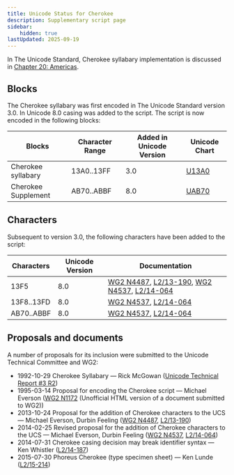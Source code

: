 ```yaml
---
title: Unicode Status for Cherokee
description: Supplementary script page
sidebar:
    hidden: true
lastUpdated: 2025-09-19
---
```


In The Unicode Standard, Cherokee syllabary implementation is discussed in [Chapter 20: Americas](https://www.unicode.org/versions/latest/core-spec/chapter-20/#G26612).

## Blocks

The Cherokee syllabary was first encoded in The Unicode Standard version 3.0. In Unicode 8.0 casing was added to the script. The script is now encoded in the following blocks:

| Blocks | Character Range | Added in Unicode Version | Unicode Chart |
| ------ | --------------- | ------------------------ | ------------- |
| Cherokee syllabary | 13A0..13FF | 3.0 | [U13A0](http://www.unicode.org/charts/PDF/U13A0.pdf) |
| Cherokee Supplement | AB70..ABBF | 8.0 | [UAB70](http://www.unicode.org/charts/PDF/UAB70.pdf) |

## Characters

Subsequent to version 3.0, the following characters have been added to the script:

| Characters | Unicode Version | Documentation |
| ---------- | --------------- | ------------- |
| 13F5  |  8.0  |  [WG2 N4487](https://www.unicode.org/wg2/docs/n4487.pdf), [L2/13-190](http://www.unicode.org/cgi-bin/GetMatchingDocs.pl?L2/13-190), [WG2 N4537](https://www.unicode.org/wg2/docs/n4537.pdf), [L2/14-064](http://www.unicode.org/cgi-bin/GetMatchingDocs.pl?L2/14-064) |
| 13F8..13FD  |  8.0  | [WG2 N4537](https://www.unicode.org/wg2/docs/n4537.pdf), [L2/14-064](http://www.unicode.org/cgi-bin/GetMatchingDocs.pl?L2/14-064) |
| AB70..ABBF  |  8.0  |  [WG2 N4537](https://www.unicode.org/wg2/docs/n4537.pdf), [L2/14-064](http://www.unicode.org/cgi-bin/GetMatchingDocs.pl?L2/14-064)  |

## Proposals and documents

A number of proposals for its inclusion were submitted to the Unicode Technical Committee and WG2:
- 1992-10-29 Cherokee Syllabary — Rick McGowan ([Unicode Technical Report #3 R2](http://www.unicode.org/reports/tr3-2/))
- 1995-03-14 Proposal for encoding the Cherokee script — Michael Everson ([WG2 N1172](http://www.evertype.com/standards/jl/jalagi.html) (Unofficial HTML version of a document submitted to WG2))
- 2013-10-24 Proposal for the addition of Cherokee characters to the UCS — Michael Everson, Durbin Feeling ([WG2 N4487](https://www.unicode.org/wg2/docs/n4487.pdf), [L2/13-190](http://www.unicode.org/cgi-bin/GetMatchingDocs.pl?L2/13-190))
- 2014-02-25 Revised proposal for the addition of Cherokee characters to the UCS — Michael Everson, Durbin Feeling ([WG2 N4537](https://www.unicode.org/wg2/docs/n4537.pdf), [L2/14-064](http://www.unicode.org/cgi-bin/GetMatchingDocs.pl?L2/14-064))
- 2014-07-31 Cherokee casing decision may break identifier syntax — Ken Whistler ([L2/14-187](http://www.unicode.org/cgi-bin/GetMatchingDocs.pl?L2/14-187))
- 2015-07-30 Phoreus Cherokee (type specimen sheet) — Ken Lunde ([L2/15-214](http://www.unicode.org/cgi-bin/GetMatchingDocs.pl?L2/15-214))
